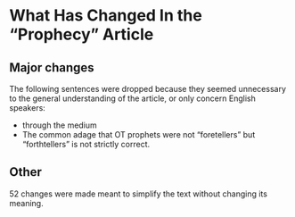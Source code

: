 # What Has Changed In the “Prophecy” Article

## Major changes 
The following sentences were dropped because they seemed unnecessary to the general understanding of the article, or only concern English speakers:
- through the medium 
- The common adage that OT prophets were not “foretellers” but “forthtellers” is not strictly correct.

## Other
52 changes were made meant to simplify the text without changing its meaning.
